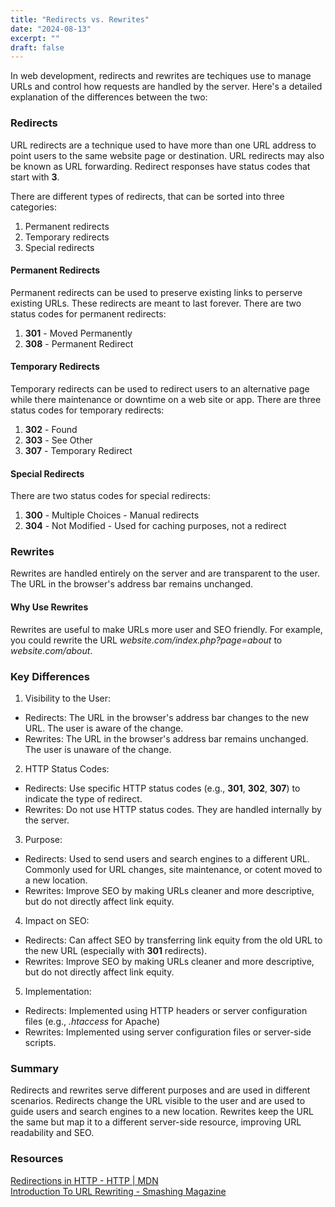```yaml
---
title: "Redirects vs. Rewrites"
date: "2024-08-13"
excerpt: ""
draft: false
---
```


In web development, redirects and rewrites are techiques use to manage URLs and control how requests are handled by the server. Here's a detailed explanation of the differences between the two:

### Redirects

URL redirects are a technique used to have more than one URL address to point users to the same website page or destination. URL redirects may also be known as URL forwarding. Redirect responses have status codes that start with **3**.

There are different types of redirects, that can be sorted into three categories:

1. Permanent redirects
2. Temporary redirects
3. Special redirects

#### Permanent Redirects

Permanent redirects can be used to preserve existing links to perserve existing URLs. These redirects are meant to last forever. There are two status codes for permanent redirects:

1. **301** - Moved Permanently
2. **308** - Permanent Redirect

#### Temporary Redirects

Temporary redirects can be used to redirect users to an alternative page while there maintenance or downtime on a web site or app. There are three status codes for temporary redirects:

1. **302** - Found
2. **303** - See Other
3. **307** - Temporary Redirect

#### Special Redirects

There are two status codes for special redirects:

1. **300** - Multiple Choices - Manual redirects
2. **304** - Not Modified - Used for caching purposes, not a redirect

### Rewrites

Rewrites are handled entirely on the server and are transparent to the user. The URL in the browser's address bar remains unchanged.

#### Why Use Rewrites

Rewrites are useful to make URLs more user and SEO friendly. For example, you could rewrite the URL _website.com/index.php?page=about_ to _website.com/about_.

### Key Differences

1. Visibility to the User:

- Redirects: The URL in the browser's address bar changes to the new URL. The user is aware of the change.
- Rewrites: The URL in the browser's address bar remains unchanged. The user is unaware of the change.

2. HTTP Status Codes:

- Redirects: Use specific HTTP status codes (e.g., **301**, **302**, **307**) to indicate the type of redirect.
- Rewrites: Do not use HTTP status codes. They are handled internally by the server.

3. Purpose:

- Redirects: Used to send users and search engines to a different URL. Commonly used for URL changes, site maintenance, or cotent moved to a new location.
- Rewrites: Improve SEO by making URLs cleaner and more descriptive, but do not directly affect link equity.

4. Impact on SEO:

- Redirects: Can affect SEO by transferring link equity from the old URL to the new URL (especially with **301** redirects).
- Rewrites: Improve SEO by making URLs cleaner and more descriptive, but do not directly affect link equity.

5. Implementation:

- Redirects: Implemented using HTTP headers or server configuration files (e.g., _.htaccess_ for Apache)
- Rewrites: Implemented using server configuration files or server-side scripts.

### Summary

Redirects and rewrites serve different purposes and are used in different scenarios. Redirects change the URL visible to the user and are used to guide users and search engines to a new location. Rewrites keep the URL the same but map it to a different server-side resource, improving URL readability and SEO.

### Resources

[Redirections in HTTP - HTTP | MDN](https://developer.mozilla.org/en-US/docs/Web/HTTP/Redirections)  
[Introduction To URL Rewriting - Smashing Magazine](https://www.smashingmagazine.com/2011/11/introduction-to-url-rewriting/)
